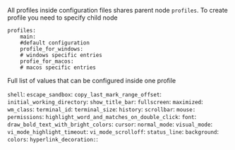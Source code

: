 
All profiles inside configuration files shares parent node `profiles`. To create profile you need to specify child node
```
profiles:
    main:
    #default configuration
    profile_for_windows:
    # windows specific entries
    profie_for_macos:
    # macos specific entries

```


Full list of values that can be configured inside one profile <br/>

`shell`:
`escape_sandbox`:
`copy_last_mark_range_offset`:
`initial_working_directory`:
`show_title_bar`:
`fullscreen`:
`maximized`:
`wm_class`:
`terminal_id`:
`terminal_size`:
`history`:
`scrollbar`:
`mouse:`
`permissions`:
`highlight_word_and_matches_on_double_click`:
`font`:
`draw_bold_text_with_bright_colors`:
`cursor`:
`normal_mode`:
`visual_mode`:
`vi_mode_highlight_timeout`:
`vi_mode_scrolloff`:
`status_line`:
`background`:
`colors`:
`hyperlink_decoration:`:
```
